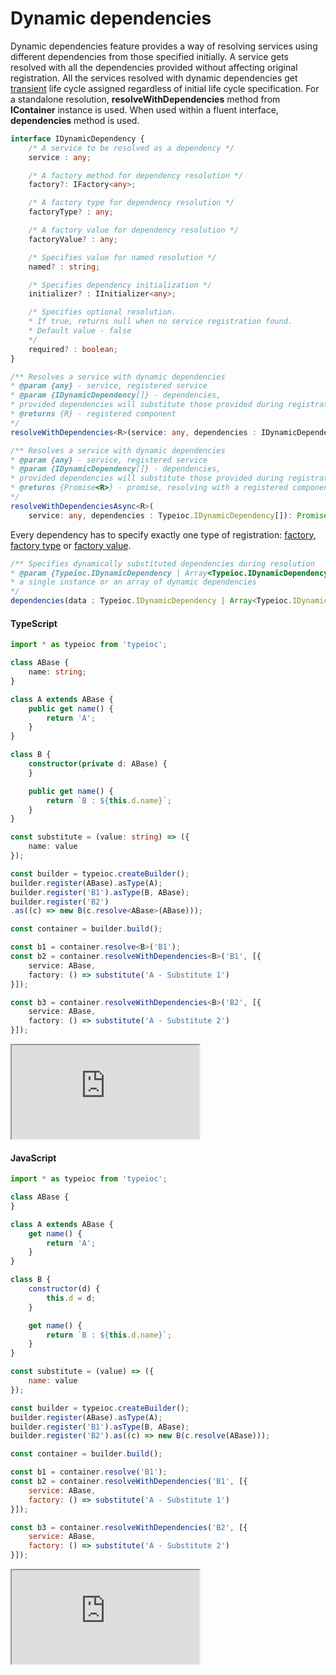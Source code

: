 # Dynamic dependencies

Dynamic dependencies feature provides a way of resolving services using different dependencies from those specified initially. A service gets resolved with all the dependencies provided without affecting original registration. All the services resolved with dynamic dependencies get [transient](../life-cycle/transient.md) life cycle assigned regardless of initial life cycle specification. For a standalone resolution, **resolveWithDependencies** method from **IContainer** instance is used. When used within a fluent interface, **dependencies** method is used.

```typescript
interface IDynamicDependency {
    /* A service to be resolved as a dependency */
    service : any;

    /* A factory method for dependency resolution */
    factory?: IFactory<any>;

    /* A factory type for dependency resolution */
    factoryType? : any;

    /* A factory value for dependency resolution */
    factoryValue? : any;

    /* Specifies value for named resolution */
    named? : string;

    /* Specifies dependency initialization */
    initializer? : IInitializer<any>;

    /* Specifies optional resolution.
    * If true, returns null when no service registration found.
    * Default value - false
    */
    required? : boolean;
}

/** Resolves a service with dynamic dependencies
* @param {any} - service, registered service
* @param {IDynamicDependency[]} - dependencies,
* provided dependencies will substitute those provided during registration.
* @returns {R} - registered component
*/
resolveWithDependencies<R>(service: any, dependencies : IDynamicDependency[])

/** Resolves a service with dynamic dependencies
* @param {any} - service, registered service
* @param {IDynamicDependency[]} - dependencies,
* provided dependencies will substitute those provided during registration.
* @returns {Promise<R>} - promise, resolving with a registered component
*/
resolveWithDependenciesAsync<R>(
    service: any, dependencies : Typeioc.IDynamicDependency[]): Promise<R>;
```

Every dependency has to specify exactly one type of registration: [factory](../registration/factoy.md), [factory type](../registration/type.md) or [factory value](../registration/value.md).

```typescript
/** Specifies dynamically substituted dependencies during resolution
* @param {Typeioc.IDynamicDependency | Array<Typeioc.IDynamicDependency>} - data,
* a single instance or an array of dynamic dependencies
*/
dependencies(data : Typeioc.IDynamicDependency | Array<Typeioc.IDynamicDependency>)
```

#### TypeScript

```typescript
import * as typeioc from 'typeioc';

class ABase {
    name: string;
}

class A extends ABase {
    public get name() {
        return 'A';
    }
}

class B {
    constructor(private d: ABase) {
    }

    public get name() {
        return `B : ${this.d.name}`;
    }
}

const substitute = (value: string) => ({
    name: value
});

const builder = typeioc.createBuilder();
builder.register(ABase).asType(A);
builder.register('B1').asType(B, ABase);
builder.register('B2')
.as((c) => new B(c.resolve<ABase>(ABase)));

const container = builder.build();

const b1 = container.resolve<B>('B1');
const b2 = container.resolveWithDependencies<B>('B1', [{
    service: ABase,
    factory: () => substitute('A - Substitute 1')
}]);

const b3 = container.resolveWithDependencies<B>('B2', [{
    service: ABase,
    factory: () => substitute('A - Substitute 2')
}]);
```

<!--sec data-title="Run example" data-id="section0" data-show=true data-collapse=true ces-->

<iframe class="example" src="https://stackblitz.com/edit/tioc-dynamic-dependencies-ts?embed=1&file=index.ts">
</iframe>

<!--endsec-->


#### JavaScript

```javascript
import * as typeioc from 'typeioc';

class ABase {
}

class A extends ABase {
    get name() {
        return 'A';
    }
}

class B {
    constructor(d) {
        this.d = d;
    }

    get name() {
        return `B : ${this.d.name}`;
    }
}

const substitute = (value) => ({
    name: value
});

const builder = typeioc.createBuilder();
builder.register(ABase).asType(A);
builder.register('B1').asType(B, ABase);
builder.register('B2').as((c) => new B(c.resolve(ABase)));

const container = builder.build();

const b1 = container.resolve('B1');
const b2 = container.resolveWithDependencies('B1', [{
    service: ABase,
    factory: () => substitute('A - Substitute 1')
}]);

const b3 = container.resolveWithDependencies('B2', [{
    service: ABase,
    factory: () => substitute('A - Substitute 2')
}]);
```

<!--sec data-title="Run example" data-id="section1" data-show=true data-collapse=true ces-->

<iframe class="example" src="https://stackblitz.com/edit/tioc-dynamic-dependencies-js?embed=1&file=index.js">
</iframe>

<!--endsec-->
